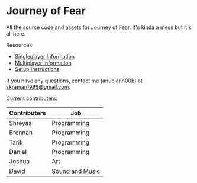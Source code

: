 Journey of Fear
===============

All the source code and assets for Journey of Fear. It's kinda a mess but it's all here.

Resources:

* [Singleplayer Information](singleplayer_info.txt)
* [Multiplayer Information](multiplayer_info.txt)
* [Setup Instructions](setup.md)

If you have any questions, contact me (anubiann00b) at skraman1999@gmail.com.

Current contributers:

|    Contributers   |      Job      |
| ------------- | ------------- |
| Shreyas       | Programming   |
| Brennan       | Programming   |
| Tarik         | Programming   |
| Daniel        | Programming   |
| Joshua        | Art   |
| David         | Sound and Music   |
